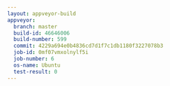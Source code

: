 ```yaml
---
layout: appveyor-build
appveyor:
  branch: master
  build-id: 46646006
  build-number: 599
  commit: 4229a694e0b4836cd7d1f7c1db1180f3227078b3
  job-id: 0mf07vmxolnylf5i
  job-number: 6
  os-name: Ubuntu
  test-result: 0
---
```

